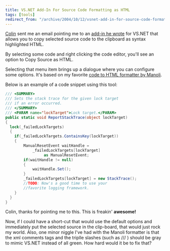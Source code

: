```yaml
---
title: VS.NET Add-In For Source Code Formatting as HTML
tags: [tools]
redirect_from: "/archive/2004/10/12/vsnet-add-in-for-source-code-formatting-as-html.aspx/"
---
```


[Colin](http://www.jtleigh.com/people/colin/blog/) sent me an email
pointing me to an [add-in he
wrote](http://www.jtleigh.com/people/colin/blog/archives/2004/10/visual_studio_a.html)
for VS.NET that allows you to copy selected source code to the clipboard
as syntax highlighted HTML.

By selecting some code and right clicking the code editor, you'll see an
option to Copy Source as HTML.

Selecting that menu item brings up a dialogue where you can configure
some options. It's based on my favorite [code to HTML formatter by
Manoli](http://www.manoli.net/csharpformat/).

Below is an example of a code snippet using this tool:

```csharp
/// <SUMMARY>
/// Sets the stack trace for the given lock target 
/// if an error occurred.
/// </SUMMARY>
/// <PARAM name="lockTarget">Lock target.</PARAM>
public static void ReportStackTrace(object lockTarget)
{
  lock(_failedLockTargets)
  {
    if(_failedLockTargets.ContainsKey(lockTarget))
    {
        ManualResetEvent waitHandle = 
            _failedLockTargets[lockTarget] 
                 as ManualResetEvent;
        if(waitHandle != null)
        {
            waitHandle.Set();
        }
        _failedLockTargets[lockTarget] = new StackTrace();
        //TODO: Now's a good time to use your
        //favorite logging framework.
    }
  }
}
```

Colin, thanks for pointing me to this. This is freakin' **awesome!**

Now, if I could have a short-cut that would use the default options and
immediately put the selected source in the clip-board, that would just
rock my world. Also, one minor niggle I've had with the Manoli formatter
is that the xml comments tags and the triplle slashes (such as /// )
should be gray to mimic VS.NET instead of all green. How hard would it
be to fix that?


